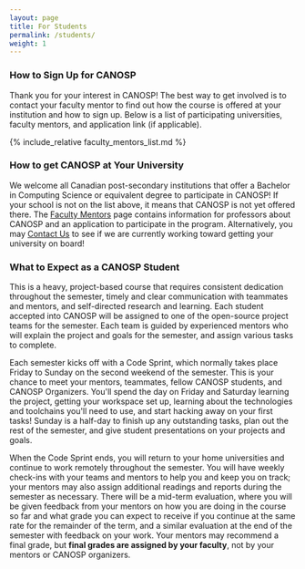 ```yaml
---
layout: page
title: For Students
permalink: /students/
weight: 1
---
```


### How to Sign Up for CANOSP
Thank you for your interest in CANOSP!  The best way to get involved is to contact your faculty mentor to find out how the course is offered at your institution and how to sign up.  Below is a list of participating universities, faculty mentors, and application link (if applicable).

{% include_relative faculty_mentors_list.md %}

### How to get CANOSP at Your University
We welcome all Canadian post-secondary institutions that offer a Bachelor in Computing Science or equivalent degree to participate in CANOSP!  If your school is not on the list above, it means that CANOSP is not yet offered there.  The [Faculty Mentors](/faculty) page contains information for professors about CANOSP and an application to participate in the program.  Alternatively, you may [Contact Us](/contactus) to see if we are currently working toward getting your university on board!

### What to Expect as a CANOSP Student
This is a heavy, project-based course that requires consistent dedication throughout the semester, timely and clear communication with teammates and mentors, and self-directed research and learning.  Each student accepted into CANOSP will be assigned to one of the open-source project teams for the semester. Each team is guided by experienced mentors who will explain the project and goals for the semester, and assign various tasks to complete.

Each semester kicks off with a Code Sprint, which normally takes place Friday to Sunday on the second weekend of the semester.  This is your chance to meet your mentors, teammates, fellow CANOSP students, and CANOSP Organizers.  You'll spend the day on Friday and Saturday learning the project, getting your workspace set up, learning about the technologies and toolchains you'll need to use, and start hacking away on your first tasks!  Sunday is a half-day to finish up any outstanding tasks, plan out the rest of the semester, and give student presentations on your projects and goals.

When the Code Sprint ends, you will return to your home universities and continue to work remotely throughout the semester.  You will have weekly check-ins with your teams and mentors to help you and keep you on track; your mentors may also assign additional readings and reports during the semester as necessary.  There will be a mid-term evaluation, where you will be given feedback from your mentors on how you are doing in the course so far and what grade you can expect to receive if you continue at the same rate for the remainder of the term, and a similar evaluation at the end of the semester with feedback on your work.  Your mentors may recommend a final grade, but **final grades are assigned by your faculty**, not by your mentors or CANOSP organizers.
